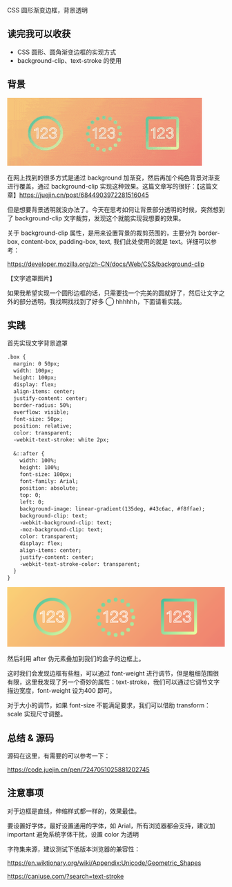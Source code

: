 CSS 圆形渐变边框，背景透明

## 读完我可以收获

- CSS 圆形、圆角渐变边框的实现方式
- background-clip、text-stroke 的使用

## 背景

![iShot_2023-06-21_16 (1)](../assets/iShot_2023-06-21_16%20(1).gif)

在网上找到的很多方式是通过 background 加渐变，然后再加个纯色背景对渐变进行覆盖，通过 background-clip 实现这种效果。这篇文章写的很好：【这篇文章】https://juejin.cn/post/6844903972281516045

但是想要背景透明就没办法了。今天在思考如何让背景部分透明的时候，突然想到了 background-clip 文字裁剪，发现这个就能实现我想要的效果。

关于 background-clip 属性，是用来设置背景的裁剪范围的，主要分为 border-box, content-box, padding-box, text, 我们此处使用的就是 text。详细可以参考：

https://developer.mozilla.org/zh-CN/docs/Web/CSS/background-clip

【文字遮罩图片】

如果我希望实现一个圆形边框的话，只需要找一个完美的圆就好了，然后让文字之外的部分透明，我找啊找找到了好多 ◯ hhhhhh，下面请看实践。

## 实践

首先实现文字背景遮罩

```less
.box {
  margin: 0 50px;
  width: 100px;
  height: 100px;
  display: flex;
  align-items: center;
  justify-content: center;
  border-radius: 50%;
  overflow: visible;
  font-size: 50px;
  position: relative;
  color: transparent;
  -webkit-text-stroke: white 2px;

  &::after {
    width: 100%;
    height: 100%;
    font-size: 100px;
    font-family: Arial;
    position: absolute;
    top: 0;
    left: 0;
    background-image: linear-gradient(135deg, #43c6ac, #f8ffae);
    background-clip: text;
    -webkit-background-clip: text;
    -moz-background-clip: text;
    color: transparent;
    display: flex;
    align-items: center;
    justify-content: center;
    -webkit-text-stroke-color: transparent;
  }
}
```



![image-20230621162656212](../assets/image-20230621162656212.png)

然后利用 after 伪元素叠加到我们的盒子的边框上。

这时我们会发现边框有些粗，可以通过 font-weight 进行调节，但是粗细范围很有限，这里我发现了另一个奇妙的属性：text-stroke，我们可以通过它调节文字描边宽度，font-weight 设为400 即可。

对于大小的调节，如果 font-size 不能满足要求，我们可以借助 transform：scale 实现尺寸调整。

## 总结 & 源码

源码在这里，有需要的可以参考一下：

https://code.juejin.cn/pen/7247051025881202745

## 注意事项

对于边框是直线，伸缩样式都一样的，效果最佳。

要设置好字体，最好设置通用的字体，如 Arial，所有浏览器都会支持，建议加 important 避免系统字体干扰，设置 color 为透明

字符集来源，建议测试下低版本浏览器的兼容性：

https://en.wiktionary.org/wiki/Appendix:Unicode/Geometric_Shapes

https://caniuse.com/?search=text-stroke
